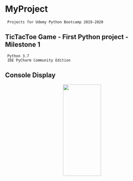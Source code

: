 # MyProject
     Projects for Udemy Python Bootcamp 2019-2020

## TicTacToe Game - First Python project - Milestone 1

     Python 3.7
     IDE PyCharm Community Edition

## Console Display


<p align="center">
 <kbd><img width="125" height="299" src="readme_assets/TicTacToe.jpg"></kbd>
</p>

    
